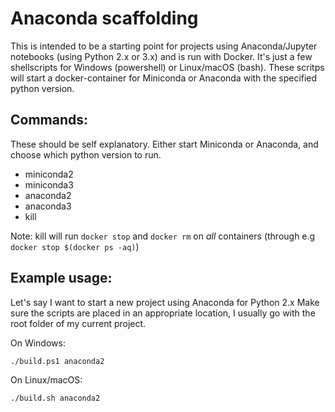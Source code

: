 # Anaconda scaffolding

This is intended to be a starting point for projects using Anaconda/Jupyter notebooks (using Python 2.x or 3.x) and is run with Docker.
It's just a few shellscripts for Windows (powershell) or Linux/macOS (bash).
These scritps will start a docker-container for Miniconda or Anaconda with the specified python version.

## Commands:

These should be self explanatory. Either start Miniconda or Anaconda, and choose which python version to run.

* miniconda2
* miniconda3
* anaconda2
* anaconda3
* kill

Note: kill will run `docker stop` and `docker rm` on _all_ containers (through e.g `docker stop $(docker ps -aq)`)

## Example usage:

Let's say I want to start a new project using Anaconda for Python 2.x
Make sure the scripts are placed in an appropriate location, I usually go with the root folder of my current project.

On Windows:

`./build.ps1 anaconda2`

On Linux/macOS:

`./build.sh anaconda2`
